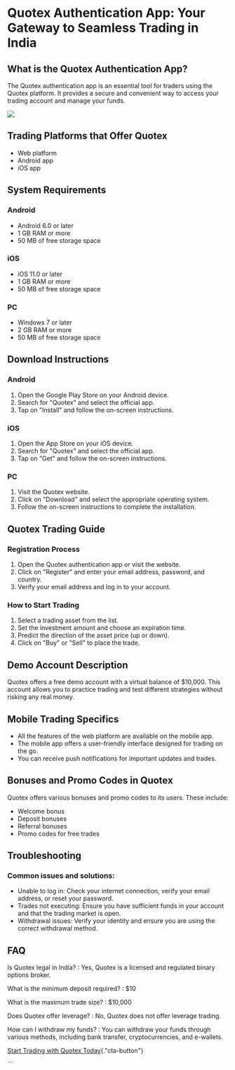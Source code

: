 # Quotex Authentication App: Your Gateway to Seamless Trading in India

## What is the Quotex Authentication App?

The Quotex authentication app is an essential tool for traders using the
Quotex platform. It provides a secure and convenient way to access your
trading account and manage your funds.

[![](https://static.quotex.io/files/1_en/300_250.jpg)](https://traff.sbs/brokerqxsignupf)

## Trading Platforms that Offer Quotex

-   Web platform
-   Android app
-   iOS app

## System Requirements

### Android

-   Android 6.0 or later
-   1 GB RAM or more
-   50 MB of free storage space

### iOS

-   iOS 11.0 or later
-   1 GB RAM or more
-   50 MB of free storage space

### PC

-   Windows 7 or later
-   2 GB RAM or more
-   50 MB of free storage space

## Download Instructions

### Android

1.  Open the Google Play Store on your Android device.
2.  Search for "Quotex" and select the official app.
3.  Tap on "Install" and follow the on-screen instructions.

### iOS

1.  Open the App Store on your iOS device.
2.  Search for "Quotex" and select the official app.
3.  Tap on "Get" and follow the on-screen instructions.

### PC

1.  Visit the Quotex website.
2.  Click on "Download" and select the appropriate operating
    system.
3.  Follow the on-screen instructions to complete the installation.

## Quotex Trading Guide

### Registration Process

1.  Open the Quotex authentication app or visit the website.
2.  Click on "Register" and enter your email address, password,
    and country.
3.  Verify your email address and log in to your account.

### How to Start Trading

1.  Select a trading asset from the list.
2.  Set the investment amount and choose an expiration time.
3.  Predict the direction of the asset price (up or down).
4.  Click on "Buy" or "Sell" to place the trade.

## Demo Account Description

Quotex offers a free demo account with a virtual balance of \$10,000.
This account allows you to practice trading and test different
strategies without risking any real money.

## Mobile Trading Specifics

-   All the features of the web platform are available on the mobile
    app.
-   The mobile app offers a user-friendly interface designed for trading
    on the go.
-   You can receive push notifications for important updates and trades.

## Bonuses and Promo Codes in Quotex

Quotex offers various bonuses and promo codes to its users. These
include:

-   Welcome bonus
-   Deposit bonuses
-   Referral bonuses
-   Promo codes for free trades

## Troubleshooting

### Common issues and solutions:

-   Unable to log in: Check your internet connection, verify your email
    address, or reset your password.
-   Trades not executing: Ensure you have sufficient funds in your
    account and that the trading market is open.
-   Withdrawal issues: Verify your identity and ensure you are using the
    correct withdrawal method.

## FAQ

Is Quotex legal in India?
:   Yes, Quotex is a licensed and regulated binary options broker.

What is the minimum deposit required?
:   \$10

What is the maximum trade size?
:   \$10,000

Does Quotex offer leverage?
:   No, Quotex does not offer leverage trading.

How can I withdraw my funds?
:   You can withdraw your funds through various methods, including bank
    transfer, cryptocurrencies, and e-wallets.

[Start Trading with Quotex
Today](\%22https://traff.sbs/quotexonelink\%22){."cta-button"}

\`\`\`

